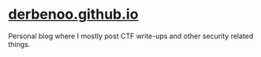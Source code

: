 # [derbenoo.github.io](https://derbenoo.github.io)
Personal blog where I mostly post CTF write-ups and other security related things.
